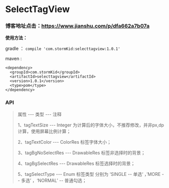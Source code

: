 # SelectTagView
### 博客地址点击：https://www.jianshu.com/p/dfa662a7b07a
**使用方法：**

gradle ： ```compile 'com.stormKid:selecttagview:1.0.1'```

maven : 
```
<dependency>
  <groupId>com.stormKid</groupId>
  <artifactId>selecttagview</artifactId>
  <version>1.0.1</version>
  <type>pom</type>
</dependency>
```
### API
>  属性 --- 类型 --- 注释
>  
> 1、tagTextSize  ---  Integer  为计算后的字体大小，不推荐修改，并非px,dp计算，使用屏幕比例计算；
> 
> 2、tagTextColor --- ColorRes 标签字体大小；
> 
> 3、tagBgNoSelectRes --- DrawableRes 标签非选择时的背景；
> 
> 4、tagBgSelectRes --- DrawableRes 标签选择时的背景；
> 
> 5、tagSelectType --- Enum 标签类型 分别为 ‘SINGLE -- 单选‘ ，’MORE -- 多选’ ，‘NORMAL’  -- 普通勾选；
